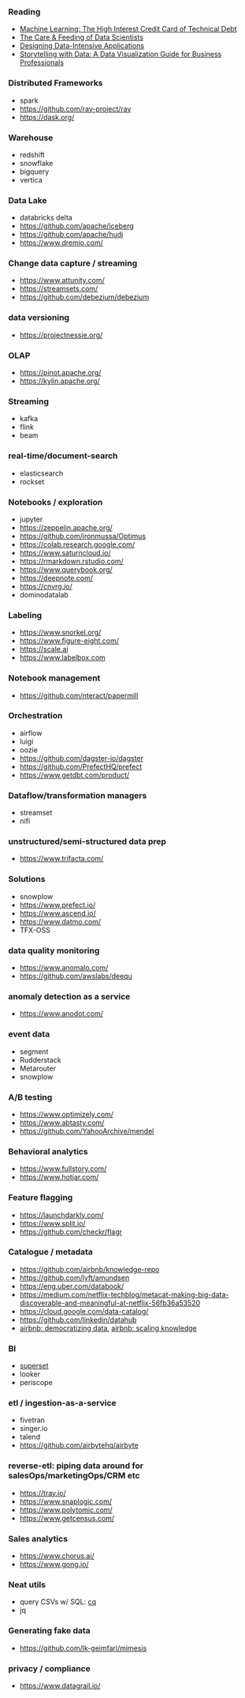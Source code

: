 ### Reading
- [Machine Learning: The High Interest Credit Card of Technical Debt](https://ai.google/research/pubs/pub43146)
- [The Care & Feeding of Data Scientists](https://oreilly-ds-report.s3.amazonaws.com/Care_and_Feeding_of_Data_Scientists.pdf)
- [Designing Data-Intensive Applications](https://www.amazon.com/Designing-Data-Intensive-Applications-Reliable-Maintainable/dp/1449373321)
- [Storytelling with Data: A Data Visualization Guide for Business Professionals](https://www.amazon.com/Storytelling-Data-Visualization-Business-Professionals/dp/1119002257)

### Distributed Frameworks
- spark
- https://github.com/ray-project/ray
- https://dask.org/

### Warehouse
- redshift
- snowflake
- bigquery
- vertica

### Data Lake
- databricks delta
- https://github.com/apache/iceberg
- https://github.com/apache/hudi
- https://www.dremio.com/

### Change data capture / streaming
- https://www.attunity.com/
- https://streamsets.com/
- https://github.com/debezium/debezium

### data versioning
- https://projectnessie.org/

### OLAP
- https://pinot.apache.org/
- https://kylin.apache.org/

### Streaming
- kafka
- flink
- beam

### real-time/document-search
- elasticsearch
- rockset

### Notebooks / exploration
- jupyter
- https://zeppelin.apache.org/
- https://github.com/ironmussa/Optimus
- https://colab.research.google.com/
- https://www.saturncloud.io/
- https://rmarkdown.rstudio.com/
- https://www.querybook.org/
- https://deepnote.com/
- https://cnvrg.io/
- dominodatalab

### Labeling
- https://www.snorkel.org/
- https://www.figure-eight.com/
- https://scale.ai
- https://www.labelbox.com

### Notebook management
- https://github.com/nteract/papermill

### Orchestration
- airflow
- luigi
- oozie
- https://github.com/dagster-io/dagster
- https://github.com/PrefectHQ/prefect
- https://www.getdbt.com/product/

### Dataflow/transformation managers
- streamset
- nifi

### unstructured/semi-structured data prep
- https://www.trifacta.com/

### Solutions
- snowplow
- https://www.prefect.io/
- https://www.ascend.io/
- https://www.datmo.com/
- TFX-OSS

### data quality monitoring
- https://www.anomalo.com/
- https://github.com/awslabs/deequ

### anomaly detection as a service
- https://www.anodot.com/

### event data
- segment
- Rudderstack
- Metarouter
- snowplow

### A/B testing
- https://www.optimizely.com/
- https://www.abtasty.com/
- https://github.com/YahooArchive/mendel

### Behavioral analytics
- https://www.fullstory.com/
- https://www.hotjar.com/

### Feature flagging
- https://launchdarkly.com/
- https://www.split.io/
- https://github.com/checkr/flagr

### Catalogue / metadata
- https://github.com/airbnb/knowledge-repo
- https://github.com/lyft/amundsen
- https://eng.uber.com/databook/
- https://medium.com/netflix-techblog/metacat-making-big-data-discoverable-and-meaningful-at-netflix-56fb36a53520
- https://cloud.google.com/data-catalog/
- https://github.com/linkedin/datahub
- [airbnb: democratizing data](https://medium.com/airbnb-engineering/democratizing-data-at-airbnb-852d76c51770), [airbnb: scaling knowledge](https://medium.com/airbnb-engineering/scaling-knowledge-at-airbnb-875d73eff091)

### BI
- [superset](https://superset.incubator.apache.org/)
- looker
- periscope

### etl / ingestion-as-a-service
- fivetran
- singer.io
- talend
- https://github.com/airbytehq/airbyte

### reverse-etl: piping data around for salesOps/marketingOps/CRM etc
- https://tray.io/
- https://www.snaplogic.com/
- https://www.polytomic.com/
- https://www.getcensus.com/

### Sales analytics
- https://www.chorus.ai/
- https://www.gong.io/

### Neat utils
- query CSVs w/ SQL: [cq](https://github.com/jolmg/cq)
- jq

### Generating fake data
- https://github.com/lk-geimfari/mimesis

### privacy / compliance
- https://www.datagrail.io/
